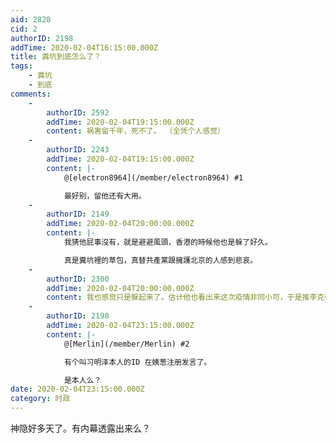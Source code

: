 ```yaml
---
aid: 2828
cid: 2
authorID: 2198
addTime: 2020-02-04T16:15:00.000Z
title: 粪坑到底怎么了？
tags:
    - 粪坑
    - 到底
comments:
    -
        authorID: 2592
        addTime: 2020-02-04T19:15:00.000Z
        content: 祸害留千年，死不了。 （全凭个人感觉）
    -
        authorID: 2243
        addTime: 2020-02-04T19:15:00.000Z
        content: |-
            @[electron8964](/member/electron8964) #1

            最好别，留他还有大用。
    -
        authorID: 2149
        addTime: 2020-02-04T20:00:00.000Z
        content: |-
            我猜他屁事沒有，就是避避風頭，香港的時候他也是躲了好久。

            真是糞坑裡的草包，真替共產黨跟擁護北京的人感到悲哀。
    -
        authorID: 2300
        addTime: 2020-02-04T20:00:00.000Z
        content: 我也感觉只是躲起来了。估计他也看出来这次疫情非同小可，于是推李克强上去背锅，自己躲在幕后。
    -
        authorID: 2198
        addTime: 2020-02-04T23:15:00.000Z
        content: |-
            @[Merlin](/member/Merlin) #2

            有个叫习明泽本人的ID 在姨葱注册发言了。

            是本人么？
date: 2020-02-04T23:15:00.000Z
category: 时政
---
```


神隐好多天了。有内幕透露出来么？
